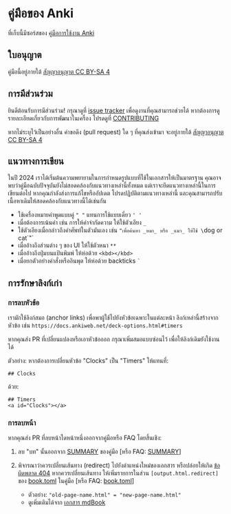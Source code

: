 # คู่มือของ Anki

ที่เก็บนี้มีซอร์สของ [คู่มือการใช้งาน Anki](https://docs.ankiweb.net)

## ใบอนุญาต

คู่มือนี้อยู่ภายใต้ [สัญญาอนุญาต CC BY-SA 4](https://creativecommons.org/licenses/by-sa/4.0/)

## การมีส่วนร่วม

ยินดีต้อนรับการมีส่วนร่วม! กรุณาดูที่ [issue tracker](https://github.com/ankitects/anki-manual/issues) เพื่อดูงานที่คุณสามารถช่วยได้ หากต้องการดูรายละเอียดเกี่ยวกับการพัฒนาในเครื่อง โปรดดูที่ [CONTRIBUTING](CONTRIBUTING.md)

หากไม่ระบุไว้เป็นอย่างอื่น คำขอดึง (pull request) ใด ๆ ที่คุณส่งเข้ามา จะอยู่ภายใต้ [สัญญาอนุญาต CC BY-SA 4](https://creativecommons.org/licenses/by-sa/)

## แนวทางการเขียน

ในปี 2024 เราได้เริ่มต้นความพยายามในการกำหนดรูปแบบที่ใช้ในเอกสารให้เป็นมาตรฐาน คุณอาจพบว่าคู่มือฉบับปัจจุบันยังไม่สอดคล้องกับแนวทางเหล่านี้ทั้งหมด แต่เราจะยึดแนวทางเหล่านี้ในการเขียนต่อไป หากคุณกำลังส่งการแก้ไขหรืออัปเดต โปรดปฏิบัติตามแนวทางเหล่านี้ และคุณสามารถปรับเนื้อหาเดิมให้สอดคล้องกับแนวทางนี้ได้เช่นกัน

- ใช้เครื่องหมายคำพูดแบบคู่ `" "` แทนการใช้แบบเดี่ยว `' '`
- เมื่อต้องการเน้นคำ เช่น การให้คำจำกัดความ ให้ใช้ตัวเอียง `_`
- ใช้ตัวเอียงเมื่อกล่าวถึงคำศัพท์ในตัวมันเอง เช่น `"เพื่อค้นหา _หมา_ หรือ _แมว_ ให้ใช้ \`dog or cat\`"`
- เมื่ออ้างถึงส่วนต่าง ๆ ของ UI ให้ใช้ตัวหนา `**`
- เมื่ออ้างถึงปุ่มบนแป้นพิมพ์ ให้ห่อด้วย `<kbd></kbd>`
- เมื่อยกตัวอย่างคำสั่งหรืออินพุต ให้ห่อด้วย backticks `` ` ``

## การรักษาลิงก์เก่า

### การลบหัวข้อ

เรามักใช้ลิงก์สมอ (anchor links) เพื่อพาผู้ใช้ไปยังหัวข้อเฉพาะในแต่ละหน้า ลิงก์เหล่านี้สร้างจากหัวข้อ เช่น `https://docs.ankiweb.net/deck-options.html#timers`

หากคุณส่ง PR ที่เปลี่ยนแปลงหรือเอาหัวข้อออก กรุณาเพิ่มสมอแบบซ่อนไว้ เพื่อให้ลิงก์เดิมยังใช้งานได้

ตัวอย่าง: หากต้องการเปลี่ยนหัวข้อ "Clocks" เป็น "Timers" ให้แทนที่:
```
## Clocks
```
ด้วย:
```
## Timers
<a id="Clocks"></a>
```

### การลบหน้า

หากคุณส่ง PR ที่ลบหน้าใดหน้าหนึ่งออกจากคู่มือหรือ FAQ โดยสิ้นเชิง:

1. ลบ "บท" นั้นออกจาก [SUMMARY](src/SUMMARY.md) ของคู่มือ [หรือ FAQ: [SUMMARY](../../../faqs/blob/main/src/SUMMARY.md)]

2. พิจารณาว่าควรเปลี่ยนเส้นทาง (redirect) ไปยังตำแหน่งใหม่ของเอกสาร หรือปล่อยให้เกิด [ข้อผิดพลาด 404](https://docs.ankiweb.net/404.html) หากควรเปลี่ยนเส้นทาง ให้เพิ่มรายการในส่วน `[output.html.redirect]` ของ [book.toml](book.toml) ในคู่มือ [หรือ FAQ: [book.toml](../../../faqs/blob/main/book.toml)]
   * ตัวอย่าง: `"old-page-name.html" = "new-page-name.html"`
   * ดูเพิ่มเติมได้จาก [เอกสาร mdBook](https://rust-lang.github.io/mdBook/format/configuration/renderers.html#outputhtmlredirect)
